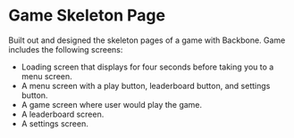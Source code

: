 # Game Skeleton Page
Built out and designed the skeleton pages of a game with Backbone. Game includes the following screens:

- Loading screen that displays for four seconds before taking you to a menu screen.
- A menu screen with a play button, leaderboard button, and settings button.
- A game screen where user would play the game.
- A leaderboard screen.
- A settings screen.
